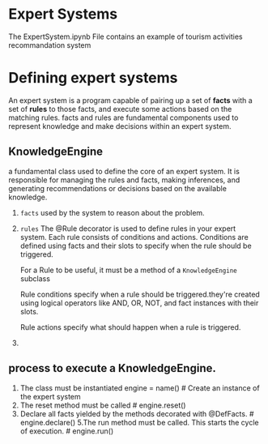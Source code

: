 Expert Systems 
==========

The ExpertSystem.ipynb File contains an example of tourism activities recommandation system 


Defining expert systems
========================
An expert system is a program capable of pairing up a set of **facts** with a set of **rules** to those facts, and execute some actions based on the matching rules.
facts and rules are fundamental components used to represent knowledge and make decisions within an expert system.

KnowledgeEngine
---------------
a fundamental class used to define the core of an expert system. 
It is responsible for managing the rules and facts, making inferences, and generating recommendations or decisions based on the available knowledge.

1. `facts`  used by the system to reason about the problem.
2. `rules` The @Rule decorator is used to define rules in your expert system. Each rule consists of conditions and actions.
   Conditions are defined using facts and their slots to specify when the rule should be triggered.
   
   For a Rule to be useful, it must be a method of a `KnowledgeEngine` subclass
   
   Rule conditions specify when a rule should be triggered.they're created using logical operators like AND, OR, NOT, and fact instances with   their slots.
   
   Rule actions specify what should happen when a rule is triggered.
3. 

process to execute a KnowledgeEngine.
-------------------------------------
1. The class must be instantiated     engine = name() # Create an instance of the expert system
2. The reset method must be called # engine.reset()
4. Declare all facts yielded by the methods decorated with @DefFacts. # engine.declare()
5.The run method must be called. This starts the cycle of execution. # engine.run()

